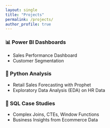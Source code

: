 ```yaml
---
layout: single
title: "Projects"
permalink: /projects/
author_profile: true
---
```


### 📊 Power BI Dashboards
- Sales Performance Dashboard
- Customer Segmentation

### 🐍 Python Analysis
- Retail Sales Forecasting with Prophet
- Exploratory Data Analysis (EDA) on HR Data

### 🧾 SQL Case Studies
- Complex Joins, CTEs, Window Functions
- Business Insights from Ecommerce Data
